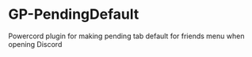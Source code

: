 # GP-PendingDefault

Powercord plugin for making pending tab default for friends menu when opening Discord